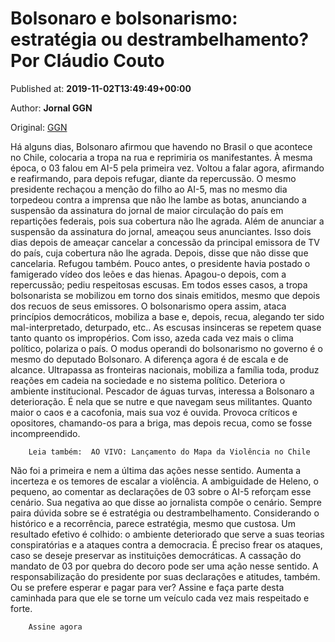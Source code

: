 
# Bolsonaro e bolsonarismo: estratégia ou destrambelhamento? Por Cláudio Couto

Published at: **2019-11-02T13:49:49+00:00**

Author: **Jornal GGN**

Original: [GGN](https://jornalggn.com.br/crise/bolsonaro-e-bolsonarismo-estrategia-ou-destrambelhamento-por-claudio-couto/)

Há alguns dias, Bolsonaro afirmou que havendo no Brasil o que acontece no Chile, colocaria a tropa na rua e reprimiria os manifestantes. À mesma época, o 03 falou em AI-5 pela primeira vez. Voltou a falar agora, afirmando e reafirmando, para depois refugar, diante da repercussão.
O mesmo presidente rechaçou a menção do filho ao AI-5, mas no mesmo dia torpedeou contra a imprensa que não lhe lambe as botas, anunciando a suspensão da assinatura do jornal de maior circulação do país em repartições federais, pois sua cobertura não lhe agrada.
Além de anunciar a suspensão da assinatura do jornal, ameaçou seus anunciantes. Isso dois dias depois de ameaçar cancelar a concessão da principal emissora de TV do país, cuja cobertura não lhe agrada. Depois, disse que não disse que cancelaria. Refugou também.
Pouco antes, o presidente havia postado o famigerado vídeo dos leões e das hienas. Apagou-o depois, com a repercussão; pediu respeitosas escusas. Em todos esses casos, a tropa bolsonarista se mobilizou em torno dos sinais emitidos, mesmo que depois dos recuos de seus emissores.
O bolsonarismo opera assim, ataca princípios democráticos, mobiliza a base e, depois, recua, alegando ter sido mal-interpretado, deturpado, etc.. As escusas insinceras se repetem quase tanto quanto os impropérios. Com isso, azeda cada vez mais o clima político, polariza o país.
O modus operandi do bolsonarismo no governo é o mesmo do deputado Bolsonaro. A diferença agora é de escala e de alcance. Ultrapassa as fronteiras nacionais, mobiliza a família toda, produz reações em cadeia na sociedade e no sistema político. Deteriora o ambiente institucional.
Pescador de águas turvas, interessa a Bolsonaro a deterioração. É nela que se nutre e que navegam seus militantes. Quanto maior o caos e a cacofonia, mais sua voz é ouvida. Provoca críticos e opositores, chamando-os para a briga, mas depois recua, como se fosse incompreendido.

        Leia também:  AO VIVO: Lançamento do Mapa da Violência no Chile
      
Não foi a primeira e nem a última das ações nesse sentido. Aumenta a incerteza e os temores de escalar a violência. A ambiguidade de Heleno, o pequeno, ao comentar as declarações de 03 sobre o AI-5 reforçam esse cenário. Sua negativa ao que disse ao jornalista compõe o cenário.
Sempre paira dúvida sobre se é estratégia ou destrambelhamento. Considerando o histórico e a recorrência, parece estratégia, mesmo que custosa. Um resultado efetivo é colhido: o ambiente deteriorado que serve a suas teorias conspiratórias e a ataques contra a democracia.
É preciso frear os ataques, caso se deseje preservar as instituições democráticas. A cassação do mandato de 03 por quebra do decoro pode ser uma ação nesse sentido. A responsabilização do presidente por suas declarações e atitudes, também. Ou se prefere esperar e pagar para ver?
Assine e faça parte desta caminhada para que ele se torne um veículo cada vez mais respeitado e forte.

        Assine agora
      
